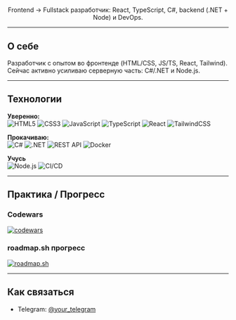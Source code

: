 <!-- Profile README for GitHub user: AkToHuyC -->

<!-- Header -->
<h1 align="center"></h1>
<p align="center">
  Frontend → Fullstack разработчик: React, TypeScript, C#, backend (.NET + Node) и DevOps.
</p>

---

## О себе
Разработчик с опытом во фронтенде (HTML/CSS, JS/TS, React, Tailwind). Сейчас активно усиливаю серверную часть: C#/.NET и Node.js.

---

## Технологии

**Уверенно:**  
![HTML5](https://img.shields.io/badge/HTML5-E34F26?logo=html5&logoColor=white)
![CSS3](https://img.shields.io/badge/CSS3-1572B6?logo=css3&logoColor=white)
![JavaScript](https://img.shields.io/badge/JavaScript-F7DF1E?logo=javascript&logoColor=black)
![TypeScript](https://img.shields.io/badge/TypeScript-3178C6?logo=typescript&logoColor=white)
![React](https://img.shields.io/badge/React-20232A?logo=react&logoColor=61DAFB)
![TailwindCSS](https://img.shields.io/badge/TailwindCSS-38B2AC?logo=tailwindcss&logoColor=white)

**Прокачиваю:**  
![C#](https://img.shields.io/badge/C%23-239120?logo=csharp&logoColor=white)
![.NET](https://img.shields.io/badge/.NET-512BD4?logo=dotnet&logoColor=white)
![REST API](https://img.shields.io/badge/REST-02569B?logo=azurefunctions&logoColor=white)
![Docker](https://img.shields.io/badge/Docker-2496ED?logo=docker&logoColor=white)

**Учусь**  
![Node.js](https://img.shields.io/badge/Node.js-339933?logo=nodedotjs&logoColor=white)
![CI/CD](https://img.shields.io/badge/CI%2FCD-000000?logo=githubactions&logoColor=white)

---

## Практика / Прогресс

### Codewars
[![codewars](https://www.codewars.com/users/AkToHuyC/badges/large)](https://www.codewars.com/users/AkToHuyC)

### roadmap.sh прогресс
[![roadmap.sh](https://roadmap.sh/card/wide/65d8952466cd6d03d2da188c?variant=dark&roadmaps=typescript%2Creact%2Cbackend%2Cfrontend)](https://roadmap.sh)

---

## Как связаться

- Telegram: [@your_telegram](https://t.me/@especial_view)  
